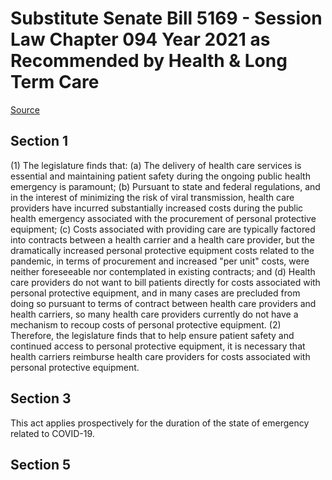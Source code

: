 # Substitute Senate Bill 5169 - Session Law Chapter 094 Year 2021 as Recommended by Health & Long Term Care

[Source](http://lawfilesext.leg.wa.gov/biennium/2021-22/Xml/Bills/Session%20Laws/Senate/5169-S.SL.xml)
## Section 1
(1) The legislature finds that:
(a) The delivery of health care services is essential and maintaining patient safety during the ongoing public health emergency is paramount;
(b) Pursuant to state and federal regulations, and in the interest of minimizing the risk of viral transmission, health care providers have incurred substantially increased costs during the public health emergency associated with the procurement of personal protective equipment;
(c) Costs associated with providing care are typically factored into contracts between a health carrier and a health care provider, but the dramatically increased personal protective equipment costs related to the pandemic, in terms of procurement and increased "per unit" costs, were neither foreseeable nor contemplated in existing contracts; and
(d) Health care providers do not want to bill patients directly for costs associated with personal protective equipment, and in many cases are precluded from doing so pursuant to terms of contract between health care providers and health carriers, so many health care providers currently do not have a mechanism to recoup costs of personal protective equipment.
(2) Therefore, the legislature finds that to help ensure patient safety and continued access to personal protective equipment, it is necessary that health carriers reimburse health care providers for costs associated with personal protective equipment.

## Section 3
This act applies prospectively for the duration of the state of emergency related to COVID-19.

## Section 5

